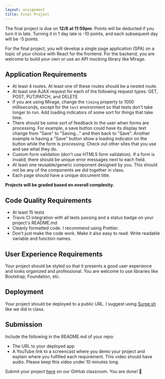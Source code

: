 ```yaml
---
layout: assignment
title: Final Project
---
```


The final project is due on __12/8 at 11:59pm__. Points will be deducted if you turn it in late. Turning it in 1 day late is -10 points, and each subsequent day will be -5 points.

For the final project, you will develop a single page application (SPA) on a topic of your choice with React for the frontend. For the backend, you are welcome to build your own or use an API mocking library like Mirage.

## Application Requirements

* At least 4 routes. At least one of these routes should be a nested route.
* At least one AJAX request for each of the following request types: GET, POST, PUT/PATCH, and DELETE
* If you are using Mirage, change the `timing` property to 1000 milliseconds, except for the `test` environment so that tests don't take longer to run. Add loading indicators of some sort for things that take time.
* There should be some sort of feedback to the user when forms are processing. For example, a save button could have its display text change from "Save" to "Saving..." and then back to "Save". Another example is having a "Save" button show a loading indicator on the button while the form is processing. Check out other sites that you use and see what they do.
* Custom form validation (don't use HTML5 form validation). If a form is invalid, there should be unique error messages next to each field.
* At least one reusable/generic component designed by you. This should not be any of the components we did together in class.
* Each page should have a unique document title.

__Projects will be graded based on overall complexity.__

## Code Quality Requirements

* At least 15 tests
* Travis CI integration with all tests passing and a status badge on your project's README.md
* Cleanly formatted code. I recommend using Prettier. 
* Don't just make the code work. Make it also easy to read. Write readable variable and function names.

## User Experience Requirements

Your project should be styled so that it presents a good user experience and looks organized and professional. You are welcome to use libraries like Bootstrap, Foundation, etc.

## Deployment

Your project should be deployed to a public URL. I suggest using [Surge.sh](https://surge.sh/) like we did in class.

## Submission

Include the following in the README.md of your repo:

* The URL to your deployed app
* A YouTube link to a screencast where you demo your project and explain where you fulfilled each requirement. This video should have audio. Please keep this video under 10 minutes long.

Submit your project [here](https://classroom.github.com/a/0BG6xmuP) on our GitHub classroom. You are done! 👏
